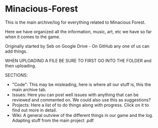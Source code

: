 # Minacious-Forest

This is the main archive/log for everything related to Minacious Forest. 

Here we have organized all the information, music, art, etc we have so far when it comes to the game.

Originally started by Seb on Google Drive - On GitHub any one of us can add things.

WHEN UPLOADING A FILE BE SURE TO FIRST GO INTO THE FOLDER and then uploading.

SECTIONS:
- "Code": This may be misleading, here is where all our stuff is, this the main archive tab.
- Issues: Here you can post well issues with anything that can be reviewed and commented on. We could also use this as suggestions?
- Projects: Here a list of to do things along with progress. Click on it to find out more in detail.
- Wiki: A general outview of the different things in our game and the log. Adapting stuff from the main project .pdf
